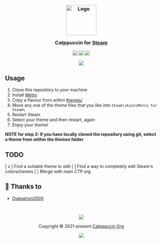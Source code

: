 <h3 align="center">
	<img src="https://raw.githubusercontent.com/catppuccin/catppuccin/main/assets/logos/exports/1544x1544_circle.png" width="100" alt="Logo"/><br/>
	<img src="https://raw.githubusercontent.com/catppuccin/catppuccin/main/assets/misc/transparent.png" height="30" width="0px"/>
	Catppuccin for <a href="https://store.steampowered.com">Steam</a>
	<img src="https://raw.githubusercontent.com/catppuccin/catppuccin/main/assets/misc/transparent.png" height="30" width="0px"/>
</h3>

<p align="center">
    <a href="https://github.com/catppuccin/steam/stargazers"><img src="https://img.shields.io/github/stars/catppuccin/steam?colorA=363a4f&colorB=b7bdf8&style=for-the-badge"></a>
    <a href="https://github.com/catppuccin/steam/issues"><img src="https://img.shields.io/github/issues/catppuccin/steam?colorA=363a4f&colorB=f5a97f&style=for-the-badge"></a>
    <a href="https://github.com/catppuccin/steam/contributors"><img src="https://img.shields.io/github/contributors/catppuccin/steam?colorA=363a4f&colorB=a6da95&style=for-the-badge"></a>
</p>

<p align="center">
	<img src="https://raw.githubusercontent.com/Dukeatron/steam/main/assets/ss.png"/>
</p>

## Usage

1. Clone this repository to your machine
2. Install [Metro](https://metroforsteam.com)
3. Copy a flavour from within [themes/](https://github.com/Dukeatron/steam/tree/main/themes)
4. Move any one of the theme files that you like into `Steam\skins\Metro for Steam\`
5. Restart Steam
6. Select your theme and then restart, again
7. Enjoy your theme!

**NOTE for step 3: If you have locally cloned the repository using git, select a theme from within the themes folder**

## TODO

[ x ] Find a suitable theme to edit
[   ] Find a way to completely edit Steam's colorschemes
[  ] Merge with main CTP org

## 💝 Thanks to

- [Dukeatron2000](https://github.com/Dukeatron)

&nbsp;

<p align="center">
	<img src="https://raw.githubusercontent.com/catppuccin/catppuccin/main/assets/footers/gray0_ctp_on_line.svg?sanitize=true" />
</p>

<p align="center">
	Copyright &copy; 2021-present <a href="https://github.com/catppuccin" target="_blank">Catppuccin Org</a>
</p>

<p align="center">
	<a href="https://github.com/catppuccin/catppuccin/blob/main/LICENSE"><img src="https://img.shields.io/static/v1.svg?style=for-the-badge&label=License&message=MIT&logoColor=d9e0ee&colorA=363a4f&colorB=b7bdf8"/></a>
</p>
